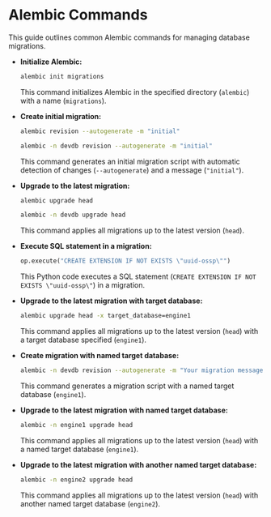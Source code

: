 # **Alembic Commands**

This guide outlines common Alembic commands for managing database migrations.

- **Initialize Alembic:**

  ```bash
  alembic init migrations
  ```

  This command initializes Alembic in the specified directory (`alembic`) with a name (`migrations`).

- **Create initial migration:**

  ```bash
  alembic revision --autogenerate -m "initial"

  alembic -n devdb revision --autogenerate -m "initial"
  ```

  This command generates an initial migration script with automatic detection of changes (`--autogenerate`) and a message (`"initial"`).

- **Upgrade to the latest migration:**

  ```bash
  alembic upgrade head

  alembic -n devdb upgrade head
  ```

  This command applies all migrations up to the latest version (`head`).

- **Execute SQL statement in a migration:**

  ```python
  op.execute("CREATE EXTENSION IF NOT EXISTS \"uuid-ossp\"")
  ```

  This Python code executes a SQL statement (`CREATE EXTENSION IF NOT EXISTS \"uuid-ossp\"`) in a migration.

- **Upgrade to the latest migration with target database:**

  ```bash
  alembic upgrade head -x target_database=engine1
  ```

  This command applies all migrations up to the latest version (`head`) with a target database specified (`engine1`).

- **Create migration with named target database:**

  ```bash
  alembic -n devdb revision --autogenerate -m "Your migration message"
  ```

  This command generates a migration script with a named target database (`engine1`).

- **Upgrade to the latest migration with named target database:**

  ```bash
  alembic -n engine1 upgrade head
  ```

  This command applies all migrations up to the latest version (`head`) with a named target database (`engine1`).

- **Upgrade to the latest migration with another named target database:**

  ```bash
  alembic -n engine2 upgrade head
  ```

  This command applies all migrations up to the latest version (`head`) with another named target database (`engine2`).
